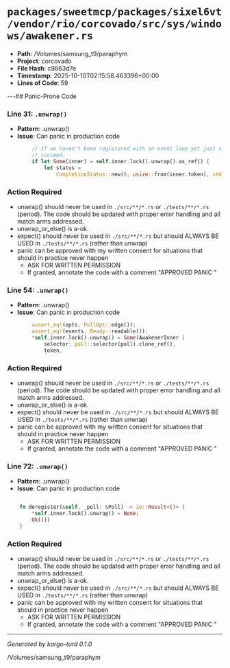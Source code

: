# `packages/sweetmcp/packages/sixel6vt/vendor/rio/corcovado/src/sys/windows/awakener.rs`

- **Path**: /Volumes/samsung_t9/paraphym
- **Project**: corcovado
- **File Hash**: c9863d7e  
- **Timestamp**: 2025-10-10T02:15:58.463396+00:00  
- **Lines of Code**: 59

---## Panic-Prone Code


### Line 31: `.unwrap()`

- **Pattern**: .unwrap()
- **Issue**: Can panic in production code

```rust
        // If we haven't been registered with an event loop yet just silently
        // succeed.
        if let Some(inner) = self.inner.lock().unwrap().as_ref() {
            let status =
                CompletionStatus::new(0, usize::from(inner.token), std::ptr::null_mut());
```

### Action Required

- unwrap() should never be used in `./src/**/*.rs` or `./tests/**/*.rs` (period). The code should be updated with proper error handling and all match arms addressed.
- unwrap_or_else() is a-ok. 
- expect() should never be used in `./src/**/*.rs` but should ALWAYS BE USED in `./tests/**/*.rs` (rather than unwrap)
- panic can be approved with my written consent for situations that should in practice never happen  
  - ASK FOR WRITTEN PERMISSION
  - If granted, annotate the code with a comment "APPROVED PANIC "


### Line 54: `.unwrap()`

- **Pattern**: .unwrap()
- **Issue**: Can panic in production code

```rust
        assert_eq!(opts, PollOpt::edge());
        assert_eq!(events, Ready::readable());
        *self.inner.lock().unwrap() = Some(AwakenerInner {
            selector: poll::selector(poll).clone_ref(),
            token,
```

### Action Required

- unwrap() should never be used in `./src/**/*.rs` or `./tests/**/*.rs` (period). The code should be updated with proper error handling and all match arms addressed.
- unwrap_or_else() is a-ok. 
- expect() should never be used in `./src/**/*.rs` but should ALWAYS BE USED in `./tests/**/*.rs` (rather than unwrap)
- panic can be approved with my written consent for situations that should in practice never happen  
  - ASK FOR WRITTEN PERMISSION
  - If granted, annotate the code with a comment "APPROVED PANIC "


### Line 72: `.unwrap()`

- **Pattern**: .unwrap()
- **Issue**: Can panic in production code

```rust

    fn deregister(&self, _poll: &Poll) -> io::Result<()> {
        *self.inner.lock().unwrap() = None;
        Ok(())
    }
```

### Action Required

- unwrap() should never be used in `./src/**/*.rs` or `./tests/**/*.rs` (period). The code should be updated with proper error handling and all match arms addressed.
- unwrap_or_else() is a-ok. 
- expect() should never be used in `./src/**/*.rs` but should ALWAYS BE USED in `./tests/**/*.rs` (rather than unwrap)
- panic can be approved with my written consent for situations that should in practice never happen  
  - ASK FOR WRITTEN PERMISSION
  - If granted, annotate the code with a comment "APPROVED PANIC "

---

*Generated by kargo-turd 0.1.0*

/Volumes/samsung_t9/paraphym